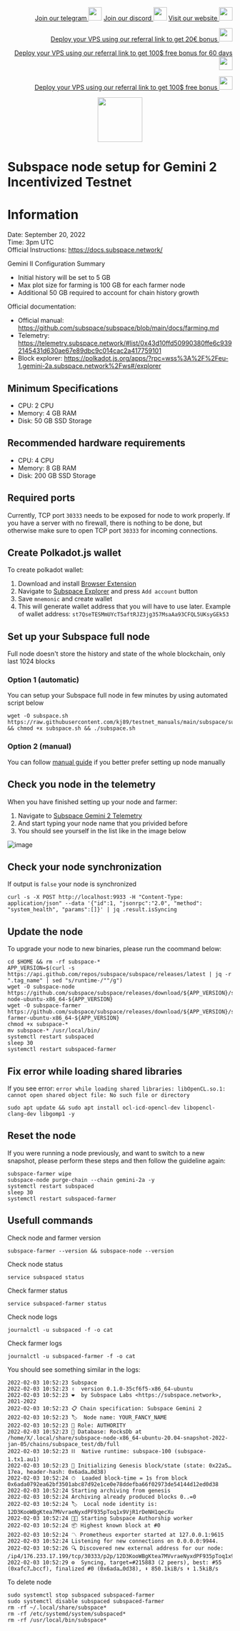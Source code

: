 <p style="font-size:14px" align="right">
<a href="https://t.me/kjnotes" target="_blank">Join our telegram <img src="https://user-images.githubusercontent.com/50621007/183283867-56b4d69f-bc6e-4939-b00a-72aa019d1aea.png" width="30"/></a>
<a href="https://discord.gg/JqQNcwff2e" target="_blank">Join our discord <img src="https://user-images.githubusercontent.com/50621007/176236430-53b0f4de-41ff-41f7-92a1-4233890a90c8.png" width="30"/></a>
<a href="https://kjnodes.com/" target="_blank">Visit our website <img src="https://user-images.githubusercontent.com/50621007/168689709-7e537ca6-b6b8-4adc-9bd0-186ea4ea4aed.png" width="30"/></a>
</p>

<p style="font-size:14px" align="right">
<a href="https://hetzner.cloud/?ref=y8pQKS2nNy7i" target="_blank">Deploy your VPS using our referral link to get 20€ bonus <img src="https://user-images.githubusercontent.com/50621007/174612278-11716b2a-d662-487e-8085-3686278dd869.png" width="30"/></a>
</p>
<p style="font-size:14px" align="right">
<a href="https://m.do.co/c/17b61545ca3a" target="_blank">Deploy your VPS using our referral link to get 100$ free bonus for 60 days <img src="https://user-images.githubusercontent.com/50621007/183284313-adf81164-6db4-4284-9ea0-bcb841936350.png" width="30"/></a>
</p>
<p style="font-size:14px" align="right">
<a href="https://www.vultr.com/?ref=7418642" target="_blank">Deploy your VPS using our referral link to get 100$ free bonus <img src="https://user-images.githubusercontent.com/50621007/183284971-86057dc2-2009-4d40-a1d4-f0901637033a.png" width="30"/></a>
</p>

<p align="center">
  <img height="100" height="auto" src="https://user-images.githubusercontent.com/50621007/171398816-7e0432f4-4d39-42ad-a72e-cd8dd008028f.png">
</p>

# Subspace node setup for Gemini 2 Incentivized Testnet

# Information
Date: September 20, 2022 \
Time: 3pm UTC \
Official Instructions: https://docs.subspace.network/ 

Gemini II Configuration Summary
- Initial history will be set to 5 GB
- Max plot size for farming is 100 GB for each farmer node
- Additional 50 GB required to account for chain history growth

Official documentation:
- Official manual: https://github.com/subspace/subspace/blob/main/docs/farming.md
- Telemetry: https://telemetry.subspace.network/#list/0x43d10ffd50990380ffe6c9392145431d630ae67e89dbc9c014cac2a417759101
- Block explorer: https://polkadot.js.org/apps/?rpc=wss%3A%2F%2Feu-1.gemini-2a.subspace.network%2Fws#/explorer

## Minimum Specifications
- CPU: 2 CPU
- Memory: 4 GB RAM
- Disk: 50 GB SSD Storage

## Recommended hardware requirements
- CPU: 4 CPU
- Memory: 8 GB RAM
- Disk: 200 GB SSD Storage

## Required ports
Currently, TCP port `30333` needs to be exposed for node to work properly.
If you have a server with no firewall, there is nothing to be done, but otherwise make sure to open TCP port `30333` for incoming connections.

## Create Polkadot.js wallet
To create polkadot wallet:
1. Download and install [Browser Extension](https://polkadot.js.org/extension/)
2. Navigate to [Subspace Explorer](https://polkadot.js.org/apps/?rpc=wss%3A%2F%2Feu-1.gemini-2a.subspace.network%2Fws#/accounts) and press `Add account` button
3. Save `mnemonic` and create wallet
4. This will generate wallet address that you will have to use later. Example of wallet address: `st7QseTESMmUYcT5aftRJZ3jg357MsaAa93CFQL5UKsyGEk53`

## Set up your Subspace full node
Full node doesn't store the history and state of the whole blockchain, only last 1024 blocks
### Option 1 (automatic)
You can setup your Subspace full node in few minutes by using automated script below
```
wget -O subspace.sh https://raw.githubusercontent.com/kj89/testnet_manuals/main/subspace/subspace.sh && chmod +x subspace.sh && ./subspace.sh
```

### Option 2 (manual)
You can follow [manual guide](https://github.com/kj89/testnet_manuals/blob/main/subspace/manual_install_fullnode.md) if you better prefer setting up node manually

## Check you node in the telemetry
When you have finished setting up your node and farmer:
1. Navigate to [Subspace Gemini 2 Telemetry](https://telemetry.subspace.network/#list/0x43d10ffd50990380ffe6c9392145431d630ae67e89dbc9c014cac2a417759101)
2. And start typing your node name that you privided before
3. You should see yourself in the list like in the image below

![image](https://user-images.githubusercontent.com/50621007/171700021-8997d43b-408f-4275-982f-60896b0df8fb.png)

## Check your node synchronization
If output is `false` your node is synchronized
```
curl -s -X POST http://localhost:9933 -H "Content-Type: application/json" --data '{"id":1, "jsonrpc":"2.0", "method": "system_health", "params":[]}' | jq .result.isSyncing
```

## Update the node
To upgrade your node to new binaries, please run the coommand below:
```
cd $HOME && rm -rf subspace-*
APP_VERSION=$(curl -s https://api.github.com/repos/subspace/subspace/releases/latest | jq -r ".tag_name" | sed "s/runtime-/""/g")
wget -O subspace-node https://github.com/subspace/subspace/releases/download/${APP_VERSION}/subspace-node-ubuntu-x86_64-${APP_VERSION}
wget -O subspace-farmer https://github.com/subspace/subspace/releases/download/${APP_VERSION}/subspace-farmer-ubuntu-x86_64-${APP_VERSION}
chmod +x subspace-*
mv subspace-* /usr/local/bin/
systemctl restart subspaced
sleep 30
systemctl restart subspaced-farmer
```

## Fix error while loading shared libraries
If you see error: `error while loading shared libraries: libOpenCL.so.1: cannot open shared object file: No such file or directory`
```
sudo apt update && sudo apt install ocl-icd-opencl-dev libopencl-clang-dev libgomp1 -y
```

## Reset the node
If you were running a node previously, and want to switch to a new snapshot, please perform these steps and then follow the guideline again:
```
subspace-farmer wipe
subspace-node purge-chain --chain gemini-2a -y
systemctl restart subspaced
sleep 30
systemctl restart subspaced-farmer
```

## Usefull commands
Check node and farmer version
```
subspace-farmer --version && subspace-node --version
```

Check node status
```
service subspaced status
```

Check farmer status
```
service subspaced-farmer status
```

Check node logs
```
journalctl -u subspaced -f -o cat
```

Check farmer logs
```
journalctl -u subspaced-farmer -f -o cat
```

You should see something similar in the logs:
```
2022-02-03 10:52:23 Subspace
2022-02-03 10:52:23 ✌️  version 0.1.0-35cf6f5-x86_64-ubuntu
2022-02-03 10:52:23 ❤️  by Subspace Labs <https://subspace.network>, 2021-2022
2022-02-03 10:52:23 📋 Chain specification: Subspace Gemini 2
2022-02-03 10:52:23 🏷  Node name: YOUR_FANCY_NAME
2022-02-03 10:52:23 👤 Role: AUTHORITY
2022-02-03 10:52:23 💾 Database: RocksDb at /home/X/.local/share/subspace-node-x86_64-ubuntu-20.04-snapshot-2022-jan-05/chains/subspace_test/db/full
2022-02-03 10:52:23 ⛓  Native runtime: subspace-100 (subspace-1.tx1.au1)
2022-02-03 10:52:23 🔨 Initializing Genesis block/state (state: 0x22a5…17ea, header-hash: 0x6ada…0d38)
2022-02-03 10:52:24 ⏱  Loaded block-time = 1s from block 0x6ada0792ea62bf3501abc87d92e1ce0e78ddefba66f02973de54144d12ed0d38
2022-02-03 10:52:24 Starting archiving from genesis
2022-02-03 10:52:24 Archiving already produced blocks 0..=0
2022-02-03 10:52:24 🏷  Local node identity is: 12D3KooWBgKtea7MVvraeNyxdPF935pToq1x9VjR1rDeNH1qecXu
2022-02-03 10:52:24 🧑‍🌾 Starting Subspace Authorship worker
2022-02-03 10:52:24 📦 Highest known block at #0
2022-02-03 10:52:24 〽️ Prometheus exporter started at 127.0.0.1:9615
2022-02-03 10:52:24 Listening for new connections on 0.0.0.0:9944.
2022-02-03 10:52:26 🔍 Discovered new external address for our node: /ip4/176.233.17.199/tcp/30333/p2p/12D3KooWBgKtea7MVvraeNyxdPF935pToq1x9VjR1rDeNH1qecXu
2022-02-03 10:52:29 ⚙️  Syncing, target=#215883 (2 peers), best: #55 (0xafc7…bccf), finalized #0 (0x6ada…0d38), ⬇ 850.1kiB/s ⬆ 1.5kiB/s
```

To delete node
```
sudo systemctl stop subspaced subspaced-farmer
sudo systemctl disable subspaced subspaced-farmer
rm -rf ~/.local/share/subspace*
rm -rf /etc/systemd/system/subspaced*
rm -rf /usr/local/bin/subspace*
```
